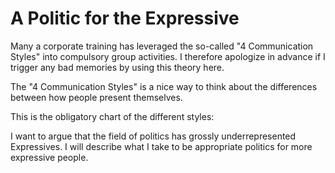 # A Politic for the Expressive

Many a corporate training has leveraged the so-called "4 Communication Styles" into compulsory group activities. I therefore apologize in advance if I trigger any bad memories by using this theory here.

The "4 Communication Styles" is a nice way to think about the differences between how people present themselves. 

This is the obligatory chart of the different styles:

I want to argue that the field of politics has grossly underrepresented Expressives. I will describe what I take to be appropriate politics for more expressive people.

## 